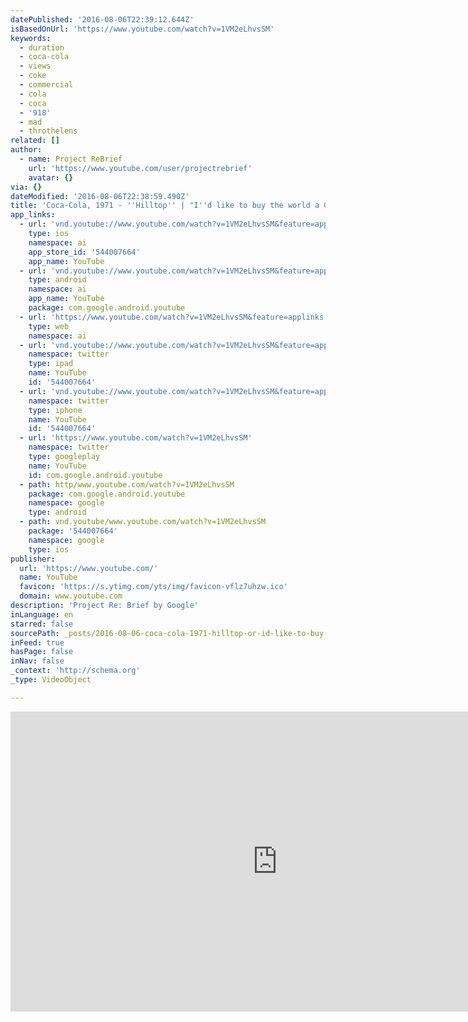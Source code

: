```yaml
---
datePublished: '2016-08-06T22:39:12.644Z'
isBasedOnUrl: 'https://www.youtube.com/watch?v=1VM2eLhvsSM'
keywords:
  - duration
  - coca-cola
  - views
  - coke
  - commercial
  - cola
  - coca
  - '918'
  - mad
  - throthelens
related: []
author:
  - name: Project ReBrief
    url: 'https://www.youtube.com/user/projectrebrief'
    avatar: {}
via: {}
dateModified: '2016-08-06T22:38:59.490Z'
title: 'Coca-Cola, 1971 - ''Hilltop'' | "I''d like to buy the world a Coke"'
app_links:
  - url: 'vnd.youtube://www.youtube.com/watch?v=1VM2eLhvsSM&feature=applinks'
    type: ios
    namespace: ai
    app_store_id: '544007664'
    app_name: YouTube
  - url: 'vnd.youtube://www.youtube.com/watch?v=1VM2eLhvsSM&feature=applinks'
    type: android
    namespace: ai
    app_name: YouTube
    package: com.google.android.youtube
  - url: 'https://www.youtube.com/watch?v=1VM2eLhvsSM&feature=applinks'
    type: web
    namespace: ai
  - url: 'vnd.youtube://www.youtube.com/watch?v=1VM2eLhvsSM&feature=applinks'
    namespace: twitter
    type: ipad
    name: YouTube
    id: '544007664'
  - url: 'vnd.youtube://www.youtube.com/watch?v=1VM2eLhvsSM&feature=applinks'
    namespace: twitter
    type: iphone
    name: YouTube
    id: '544007664'
  - url: 'https://www.youtube.com/watch?v=1VM2eLhvsSM'
    namespace: twitter
    type: googleplay
    name: YouTube
    id: com.google.android.youtube
  - path: http/www.youtube.com/watch?v=1VM2eLhvsSM
    package: com.google.android.youtube
    namespace: google
    type: android
  - path: vnd.youtube/www.youtube.com/watch?v=1VM2eLhvsSM
    package: '544007664'
    namespace: google
    type: ios
publisher:
  url: 'https://www.youtube.com/'
  name: YouTube
  favicon: 'https://s.ytimg.com/yts/img/favicon-vflz7uhzw.ico'
  domain: www.youtube.com
description: 'Project Re: Brief by Google'
inLanguage: en
starred: false
sourcePath: _posts/2016-08-06-coca-cola-1971-hilltop-or-id-like-to-buy-the-world-a-c.md
inFeed: true
hasPage: false
inNav: false
_context: 'http://schema.org'
_type: VideoObject

---
```

<iframe src="https://cdn.embedly.com/widgets/media.html?src=https%3A%2F%2Fwww.youtube.com%2Fembed%2F1VM2eLhvsSM%3Ffeature%3Doembed&amp;url=http%3A%2F%2Fwww.youtube.com%2Fwatch%3Fv%3D1VM2eLhvsSM&amp;image=https%3A%2F%2Fi.ytimg.com%2Fvi%2F1VM2eLhvsSM%2Fhqdefault.jpg&amp;key=b7d04c9b404c499eba89ee7072e1c4f7&amp;type=text%2Fhtml&amp;schema=youtube" width="854" height="480" scrolling="no" frameborder="0" allowfullscreen="" style=""></iframe>